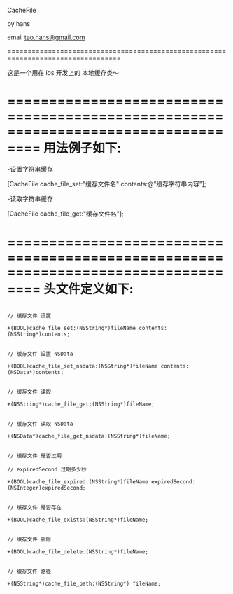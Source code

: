 CacheFile

by hans

email tao.hans@gmail.com

==================================================================================


这是一个用在  ios 开发上的 本地缓存类～



==================================================================================
用法例子如下:
==================================================================================


-设置字符串缓存

[CacheFile cache_file_set:"缓存文件名" contents:@"缓存字符串内容"];


-读取字符串缓存

[CacheFile cache_file_get:"缓存文件名"];




==================================================================================
头文件定义如下:
==================================================================================
```objectc

// 缓存文件 设置

+(BOOL)cache_file_set:(NSString*)fileName contents:(NSString*)contents;


// 缓存文件 设置 NSData

+(BOOL)cache_file_set_nsdata:(NSString*)fileName contents:(NSData*)contents;


// 缓存文件 读取

+(NSString*)cache_file_get:(NSString*)fileName;


// 缓存文件 读取 NSData

+(NSData*)cache_file_get_nsdata:(NSString*)fileName;


// 缓存文件 是否过期

// expiredSecond 过期多少秒

+(BOOL)cache_file_expired:(NSString*)fileName expiredSecond:(NSInteger)expiredSecond;


// 缓存文件 是否存在

+(BOOL)cache_file_exists:(NSString*)fileName;


// 缓存文件 删除

+(BOOL)cache_file_delete:(NSString*)fileName;


// 缓存文件 路径

+(NSString*)cache_file_path:(NSString*) fileName;


```






